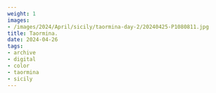 ```yaml
---
weight: 1
images:
- /images/2024/April/sicily/taormina-day-2/20240425-P1080811.jpg
title: Taormina.
date: 2024-04-26
tags:
- archive
- digital
- color
- taormina
- sicily
---
```


